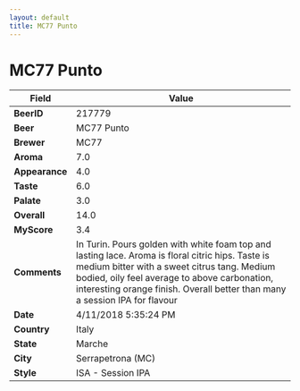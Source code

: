 ```yaml
---
layout: default
title: MC77 Punto
---
```


# MC77 Punto

| Field         | Value     |
|---------------|-----------|
| **BeerID** | 217779 |
| **Beer** | MC77 Punto |
| **Brewer** | MC77 |
| **Aroma** | 7.0 |
| **Appearance** | 4.0 |
| **Taste** | 6.0 |
| **Palate** | 3.0 |
| **Overall** | 14.0 |
| **MyScore** | 3.4 |
| **Comments** | In Turin. Pours golden with white foam top and lasting lace. Aroma is floral citric hips. Taste is medium bitter with a sweet citrus tang. Medium bodied, oily feel  average to above carbonation, interesting orange finish. Overall better than many a session IPA for flavour  |
| **Date** | 4/11/2018 5:35:24 PM |
| **Country** | Italy |
| **State** | Marche |
| **City** | Serrapetrona &#40;MC&#41; |
| **Style** | ISA - Session IPA |

